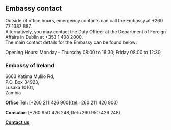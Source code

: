## Embassy contact

Outside of office hours, emergency contacts can call the Embassy at +260 77 1387 887.  
Alternatively, you may contact the Duty Officer at the Department of Foreign Affairs in Dublin at +353 1 408 2000.  
The main contact details for the Embassy can be found below:

Opening Hours: Monday – Thursday 08:00 to 16:30; Friday 08:00 to 12:30

### Embassy of Ireland

6663 Katima Mulilo Rd,   
P.O. Box 34923,   
Lusaka 10101,   
Zambia

**Office Tel:** [+260 211 426 900](tel:+260 211 426 900)

**Consular:** [+260 950 426 248](tel:+260 950 426 248)

[**Contact us**](/en/zambia/lusaka/contact/)